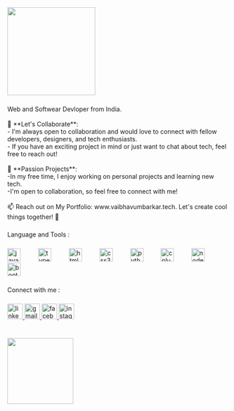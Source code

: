 <div align="left">
  <img height="200" src="https://scontent-bom1-2.xx.fbcdn.net/v/t39.30808-6/368211507_755577716322638_1118255301181479459_n.jpg?_nc_cat=109&ccb=1-7&_nc_sid=49d041&_nc_ohc=qbOZNzwrT8IAX_gQfLn&_nc_ht=scontent-bom1-2.xx&oh=00_AfD8kSOW505jUuRcEjf_zGffjk61dxpjgf1gLVjvnIMd9g&oe=65178E67"  />
</div>

###

<p align="left">Web and Softwear Devloper from India.<br><br>🤝 **Let's Collaborate**:<br>- I'm always open to collaboration and would love to connect with fellow developers, designers, and tech enthusiasts.<br>- If you have an exciting project in mind or just want to chat about tech, feel free to reach out!<br><br>🌟 **Passion Projects**:<br>-In my free time, I enjoy working on personal projects and learning new tech. <br>-I'm open to collaboration, so feel free to connect with me!<br><br>📫 Reach out on My Portfolio: www.vaibhavumbarkar.tech. Let's create cool things together! 🚀</p>

###

<p align="left">Language and Tools :</p>

###

<div align="left">
  <img src="https://cdn.jsdelivr.net/gh/devicons/devicon/icons/javascript/javascript-original.svg" height="30" alt="javascript logo"  />
  <img width="32" />
  <img src="https://cdn.jsdelivr.net/gh/devicons/devicon/icons/typescript/typescript-original.svg" height="30" alt="typescript logo"  />
  <img width="32" />
  <img src="https://cdn.jsdelivr.net/gh/devicons/devicon/icons/html5/html5-original.svg" height="30" alt="html5 logo"  />
  <img width="32" />
  <img src="https://cdn.jsdelivr.net/gh/devicons/devicon/icons/css3/css3-original.svg" height="30" alt="css3 logo"  />
  <img width="32" />
  <img src="https://cdn.jsdelivr.net/gh/devicons/devicon/icons/python/python-original.svg" height="30" alt="python logo"  />
  <img width="32" />
  <img src="https://cdn.jsdelivr.net/gh/devicons/devicon/icons/cplusplus/cplusplus-original.svg" height="30" alt="cplusplus logo"  />
  <img width="32" />
  <img src="https://cdn.jsdelivr.net/gh/devicons/devicon/icons/nodejs/nodejs-original.svg" height="30" alt="nodejs logo"  />
  <img width="32" />
  <img src="https://cdn.jsdelivr.net/gh/devicons/devicon/icons/bootstrap/bootstrap-original.svg" height="30" alt="bootstrap logo"  />
</div>

###

<p align="left">Connect with me :</p>

###

<div align="left">
  <a href="https://www.linkedin.com/in/vaibhav-umbarkar-80361a197" target="_blank">
    <img src="https://img.shields.io/static/v1?message=LinkedIn&logo=linkedin&label=&color=0077B5&logoColor=white&labelColor=&style=flat" height="35" alt="linkedin logo"  />
  </a>
  <a href="vaibhavumbarkar8485@gmail.com" target="_blank">
    <img src="https://img.shields.io/static/v1?message=Gmail&logo=gmail&label=&color=D14836&logoColor=white&labelColor=&style=flat" height="35" alt="gmail logo"  />
  </a>
  <a href="https://www.facebook.com/vaibhav.umbarkar.18" target="_blank">
    <img src="https://img.shields.io/static/v1?message=Facebook&logo=facebook&label=&color=1877F2&logoColor=white&labelColor=&style=flat" height="35" alt="facebook logo"  />
  </a>
  <a href="https://www.instagram.com/__vaibhav_umbarkar__" target="_blank">
    <img src="https://img.shields.io/static/v1?message=Instagram&logo=instagram&label=&color=E4405F&logoColor=white&labelColor=&style=flat" height="35" alt="instagram logo"  />
  </a>
</div>

###

<br clear="both">

<div align="left">
  <img height="150" src="https://media3.giphy.com/channel_assets/yeyoruiz/wnwJBP5LC34h.gif"  />
</div>

###

